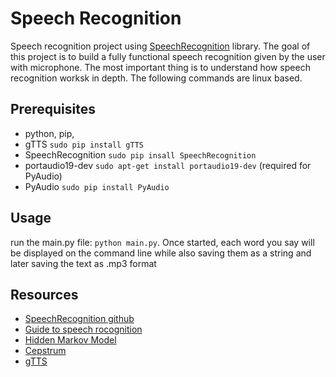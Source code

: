 # Speech Recognition
Speech recognition project using [SpeechRecognition](https://github.com/Uberi/speech_recognition) library. The goal of this project is to build a fully functional speech recognition given by the user with microphone. The most important thing is to understand how speech recognition worksk in depth. The following commands are linux based.

## Prerequisites
- python, pip, 
- gTTS `sudo pip install gTTS`
- SpeechRecognition `sudo pip insall SpeechRecognition` 
- portaudio19-dev `sudo apt-get install portaudio19-dev` (required for PyAudio)
- PyAudio `sudo pip install PyAudio`

## Usage
run the main.py file: `python main.py`. Once started, each word you say will be displayed on the command line while also saving them as a string and later saving the text as .mp3 format 

## Resources
- [SpeechRecognition github](https://github.com/Uberi/speech_recognition)
- [Guide to speech rocognition](https://realpython.com/python-speech-recognition/)
- [Hidden Markov Model](https://en.wikipedia.org/wiki/Hidden_Markov_model)
- [Cepstrum](https://en.wikipedia.org/wiki/Cepstrum) 
- [gTTS](https://gtts.readthedocs.io/en/latest/)


